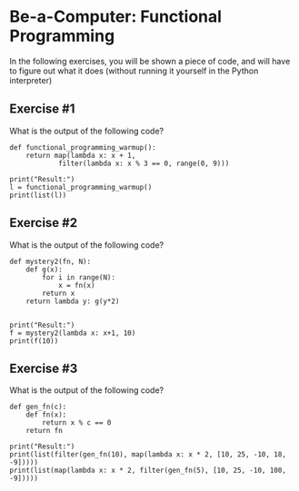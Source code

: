 # Be-a-Computer: Functional Programming

In the following exercises, you will be shown a piece of code, and will have to figure out what it does (without running it yourself in the Python interpreter)


## Exercise #1

What is the output of the following code?

    def functional_programming_warmup():
        return map(lambda x: x + 1, 
                filter(lambda x: x % 3 == 0, range(0, 9)))

    print("Result:")
    l = functional_programming_warmup()
    print(list(l))


## Exercise #2

What is the output of the following code?

    def mystery2(fn, N):
        def g(x):
            for i in range(N):
                x = fn(x)
            return x
        return lambda y: g(y*2)


    print("Result:")
    f = mystery2(lambda x: x+1, 10)
    print(f(10))


## Exercise #3

What is the output of the following code?

    def gen_fn(c):
        def fn(x):
            return x % c == 0
        return fn

    print("Result:")
    print(list(filter(gen_fn(10), map(lambda x: x * 2, [10, 25, -10, 18, -9]))))
    print(list(map(lambda x: x * 2, filter(gen_fn(5), [10, 25, -10, 100, -9]))))

